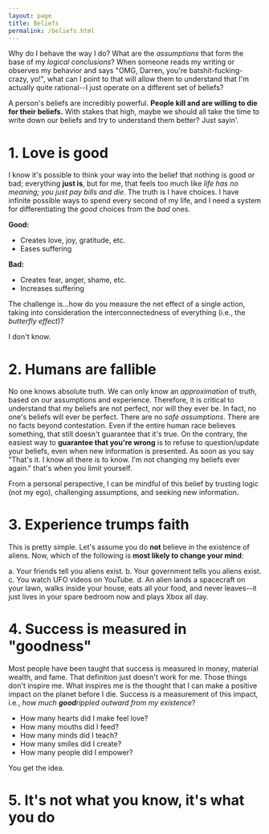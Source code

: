 ```yaml
---
layout: page
title: Beliefs
permalink: /beliefs.html
---
```


Why do I behave the way I do? What are the <em>assumptions</em> that form the base of my <em>logical conclusions</em>? When someone reads my writing or observes my behavior and says "OMG, Darren, you're batshit-fucking-crazy, yo!", what can I point to that will allow them to understand that I'm actually quite rational--I just operate on a different set of beliefs?

A person's beliefs are incredibly powerful. <strong>People kill and are willing to die for their beliefs.</strong> With stakes that high, maybe we should all take the time to write down our beliefs and try to understand them better? Just sayin'. 

# 1. Love is good

I know it's possible to think your way into the belief that nothing is good or bad; everything <strong>just is</strong>, but for me, that feels too much like <em>life has no meaning; you just pay bills and die</em>. The truth is I have choices. I have infinite possible ways to spend every second of my life, and I need a system for differentiating the <em>good</em> choices from the <em>bad</em> ones.

<strong>Good:</strong>
 - Creates love, joy, gratitude, etc.
 - Eases suffering

<strong>Bad:</strong>
 - Creates fear, anger, shame, etc.
 - Increases suffering

The challenge is...how do you measure the net effect of a single action, taking into consideration the interconnectedness of everything (i.e., the <em>butterfly effect</em>)?

I don't know.

# 2. Humans are fallible

No one knows absolute truth. We can only know an <em>approximation</em> of truth, based on our assumptions and experience. Therefore, it is critical to understand that my beliefs are not perfect, nor will they ever be. In fact, no one's beliefs will ever be perfect. There are no <em>safe assumptions</em>. There are no facts beyond contestation. Even if the entire human race believes something, that still doesn't guarantee that it's true. On the contrary, the easiest way to <strong>guarantee that you're wrong</strong> is to refuse to question/update your beliefs, even when new information is presented. As soon as you say "That's it. I know all there is to know. I'm not changing my beliefs ever again." that's when you limit yourself.

From a personal perspective, I can be mindful of this belief by trusting logic (not my ego), challenging assumptions, and seeking new information.

# 3. Experience trumps faith

This is pretty simple. Let's assume you do <strong>not</strong> believe in the existence of aliens. Now, which of the following is <strong>most likely to change your mind</strong>:

a. Your friends tell you aliens exist.
b. Your government tells you aliens exist.
c. You watch UFO videos on YouTube.
d. An alien lands a spacecraft on your lawn, walks inside your house, eats all your food, and never leaves--it just lives in your spare bedroom now and plays Xbox all day.

# 4. Success is measured in "goodness"

Most people have been taught that success is measured in money, material wealth, and fame. That definition just doesn't work for me. Those things don't inspire me. What inspires me is the thought that I can make a positive impact on the planet before I die. Success is a measurement of this impact, i.e., <em>how much <strong>good</strong>rippled outward from my existence</em>?

 - How many hearts did I make feel love?
 - How many mouths did I feed?
 - How many minds did I teach?
 - How many smiles did I create?
 - How many people did I empower?

You get the idea.

# 5. It's not what you know, it's what you do

